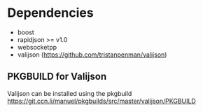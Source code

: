 # Dependencies
* boost
* rapidjson >= v1.0
* websocketpp
* valijson (https://github.com/tristanpenman/valijson)

## PKGBUILD for Valijson
Valijson can be installed using the pkgbuild 
https://git.ccn.li/manuel/pkgbuilds/src/master/valijson/PKGBUILD

